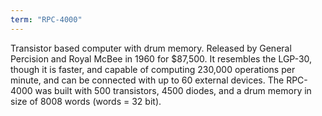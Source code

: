 ```yaml
---
term: "RPC-4000"
---
```


Transistor based computer with drum memory. Released by General Percision and Royal McBee in 1960 for $87,500. It resembles the LGP-30, though it is faster, and capable of computing 230,000 operations per minute, and can be connected with up to 60 external devices. The RPC-4000 was built with 500 transistors, 4500 diodes, and a drum memory in size of 8008 words (words = 32 bit).
